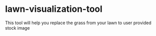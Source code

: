 # lawn-visualization-tool
This tool will help you replace the grass from your lawn to user provided stock image

